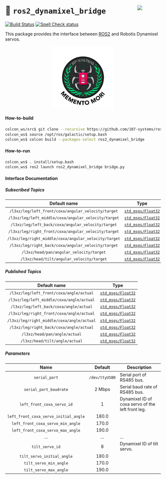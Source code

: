 <a href="https://107-systems.org/"><img align="right" src="https://raw.githubusercontent.com/107-systems/.github/main/logo/107-systems.png" width="15%"></a>
:floppy_disk: `ros2_dynamixel_bridge`
=====================================
[![Build Status](https://github.com/107-systems/ros2_dynamixel_bridge/actions/workflows/ros2.yml/badge.svg)](https://github.com/107-systems/ros2_dynamixel_bridge/actions/workflows/ros2.yml)
[![Spell Check status](https://github.com/107-systems/ros2_dynamixel_bridge/actions/workflows/spell-check.yml/badge.svg)](https://github.com/107-systems/ros2_dynamixel_bridge/actions/workflows/spell-check.yml)

This package provides the interface between [ROS2](https://github.com/ros2) and Robotis Dynamixel servos.

<p align="center">
  <a href="https://github.com/107-systems/l3xz"><img src="https://raw.githubusercontent.com/107-systems/.github/main/logo/l3xz-logo-memento-mori-github.png" width="40%"></a>
</p>

#### How-to-build
```bash
colcon_ws/src$ git clone --recursive https://github.com/107-systems/ros2_dynamixel_bridge
colcon_ws$ source /opt/ros/galactic/setup.bash
colcon_ws$ colcon build --packages-select ros2_dynamixel_bridge
```

#### How-to-run
```bash
colcon_ws$ . install/setup.bash
colcon_ws$ ros2 launch ros2_dynamixel_bridge bridge.py
```

#### Interface Documentation
##### Subscribed Topics
| Default name | Type |
|:-:|:-:|
| `/l3xz/leg/left_front/coxa/angular_velocity/target` | [`std_msgs/Float32`](https://docs.ros2.org/foxy/api/std_msgs/msg/Float32.html) |
| `/l3xz/leg/left_middle/coxa/angular_velocity/target` | [`std_msgs/Float32`](https://docs.ros2.org/foxy/api/std_msgs/msg/Float32.html) |
| `/l3xz/leg/left_back/coxa/angular_velocity/target` | [`std_msgs/Float32`](https://docs.ros2.org/foxy/api/std_msgs/msg/Float32.html) |
| `/l3xz/leg/right_front/coxa/angular_velocity/target` | [`std_msgs/Float32`](https://docs.ros2.org/foxy/api/std_msgs/msg/Float32.html) |
| `/l3xz/leg/right_middle/coxa/angular_velocity/target` | [`std_msgs/Float32`](https://docs.ros2.org/foxy/api/std_msgs/msg/Float32.html) |
| `/l3xz/leg/right_back/coxa/angular_velocity/target` | [`std_msgs/Float32`](https://docs.ros2.org/foxy/api/std_msgs/msg/Float32.html) |
| `/l3xz/head/pan/angular_velocity/target` | [`std_msgs/Float32`](https://docs.ros2.org/foxy/api/std_msgs/msg/Float32.html) |
| `/l3xz/head/tilt/angular_velocity/target` | [`std_msgs/Float32`](https://docs.ros2.org/foxy/api/std_msgs/msg/Float32.html) |

##### Published Topics
| Default name | Type |
|:-:|:-:|
| `/l3xz/leg/left_front/coxa/angle/actual` | [`std_msgs/Float32`](https://docs.ros2.org/foxy/api/std_msgs/msg/Float32.html) |
| `/l3xz/leg/left_middle/coxa/angle/actual` | [`std_msgs/Float32`](https://docs.ros2.org/foxy/api/std_msgs/msg/Float32.html) |
| `/l3xz/leg/left_back/coxa/angle/actual` | [`std_msgs/Float32`](https://docs.ros2.org/foxy/api/std_msgs/msg/Float32.html) |
| `/l3xz/leg/right_front/coxa/angle/actual` | [`std_msgs/Float32`](https://docs.ros2.org/foxy/api/std_msgs/msg/Float32.html) |
| `/l3xz/leg/right_middle/coxa/angle/actual` | [`std_msgs/Float32`](https://docs.ros2.org/foxy/api/std_msgs/msg/Float32.html) |
| `/l3xz/leg/right_back/coxa/angle/actual` | [`std_msgs/Float32`](https://docs.ros2.org/foxy/api/std_msgs/msg/Float32.html) |
| `/l3xz/head/pan/angle/actual` | [`std_msgs/Float32`](https://docs.ros2.org/foxy/api/std_msgs/msg/Float32.html) |
| `/l3xz/head/tilt/angle/actual` | [`std_msgs/Float32`](https://docs.ros2.org/foxy/api/std_msgs/msg/Float32.html) |

##### Parameters
| Name | Default | Description |
|:-:|:-:|-|
| `serial_port` | `/dev/ttyUSB0` | Serial port of RS485 bus. |
| `serial_port_baudrate` | 2 Mbps | Serial baud rate of RS485 bus. |
| `left_front_coxa_servo_id` | 1 | Dynamixel ID of coxa servo of the left front leg. |
| `left_front_coxa_servo_initial_angle` | 180.0 | |
| `left_front_coxa_servo_min_angle` | 170.0 | |
| `left_front_coxa_servo_max_angle` | 190.0 | |
| ... | ... | ... |
| `tilt_servo_id` | 8 | Dynamixel ID of tilt servo. |
| `tilt_servo_initial_angle` | 180.0 | |
| `tilt_servo_min_angle` | 170.0 | |
| `tilt_servo_max_angle` | 190.0 | |
